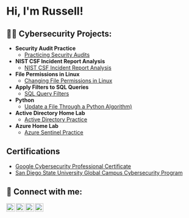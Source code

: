 <h1>Hi, I'm Russell! 
<h2>👨‍💻 Cybersecurity Projects:</h2>

- <b>Security Audit Practice</b>
  - [Practicing Security Audits](https://github.com/russelllumaban/SecurityAuditLab)
- <b>NIST CSF Incident Report Analysis</b>
  - [NIST CSF Incident Report Analysis](https://github.com/russelllumaban/NIST-CSF-Incident-Report-Analysis)
- <b>File Permissions in Linux</b>
  - [Changing File Permissions in Linux](https://github.com/russelllumaban/FilePermissionsInLinux)
- <b>Apply Filters to SQL Queries</b>
  - [SQL Query Filters](https://github.com/russelllumaban/SQLfilters)
- <b>Python</b>
  - [Update a File Through a Python Algorithm)](https://github.com/russelllumaban/Python)
- <b>Active Directory Home Lab</b>
  - [Active Directory Practice](https://github.com/russelllumaban/ActiveDirectoryHomeLab)
- <b>Azure Home Lab</b>
  - [Azure Sentinel Practice](https://github.com/russelllumaban/AzureHomeLab)
<h2>Certifications</h2>

- [Google Cybersecurity Professional Certificate](https://www.youtube.com/watch?v=a83ASGn_V_s)
- [San Diego State University Global Campus Cybersecurity Program](https://github.com/russelllumaban/SDSUcertificate)

<h2> 🤳 Connect with me:</h2>

[<img align="left" alt="JoshMadakor | YouTube" width="22px" src="https://cdn.jsdelivr.net/npm/simple-icons@v3/icons/youtube.svg" />][youtube]
[<img align="left" alt="JoshMadakor | Twitter" width="22px" src="https://cdn.jsdelivr.net/npm/simple-icons@v3/icons/twitter.svg" />][twitter]
[<img align="left" alt="JoshMadakor | LinkedIn" width="22px" src="https://cdn.jsdelivr.net/npm/simple-icons@v3/icons/linkedin.svg" />][linkedin]
[<img align="left" alt="JoshMadakor | Instagram" width="22px" src="https://cdn.jsdelivr.net/npm/simple-icons@v3/icons/instagram.svg" />][instagram]

[twitter]: https://twitter.com/joshmadakor
[youtube]: https://www.youtube.com/c/joshmadakor
[instagram]: https://www.instagram.com/joshmadakor/
[linkedin]: https://linkedin.com/in/joshmadakor

<!--
**joshmadakor1/joshmadakor1** is a ✨ _special_ ✨ repository because its `README.md` (this file) appears on your GitHub profile.

Here are some ideas to get you started:

- 🔭 I’m currently working on ...
- 🌱 I’m currently learning ...
- 👯 I’m looking to collaborate on ...
- 🤔 I’m looking for help with ...
- 💬 Ask me about ...
- 📫 How to reach me: ...
- 😄 Pronouns: ...
- ⚡ Fun fact: ...
-->
